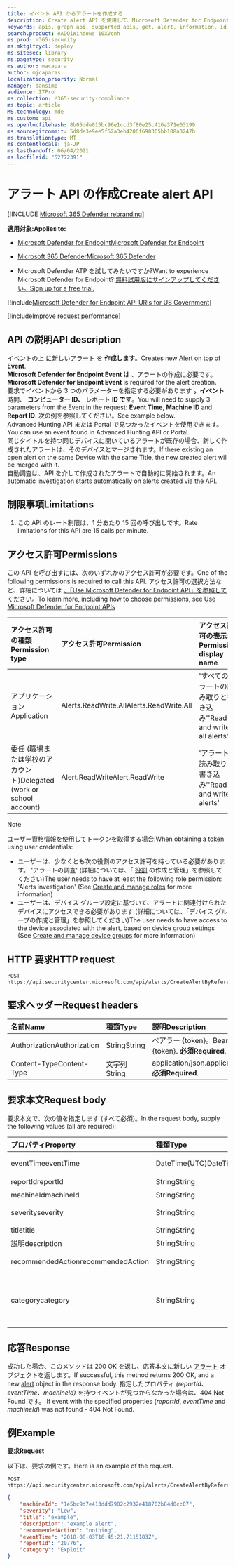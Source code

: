 ```yaml
---
title: イベント API からアラートを作成する
description: Create alert API を使用して、Microsoft Defender for Endpoint のイベントの上に新しいアラートを作成する方法について説明します。
keywords: apis, graph api, supported apis, get, alert, information, id
search.product: eADQiWindows 10XVcnh
ms.prod: m365-security
ms.mktglfcycl: deploy
ms.sitesec: library
ms.pagetype: security
ms.author: macapara
author: mjcaparas
localization_priority: Normal
manager: dansimp
audience: ITPro
ms.collection: M365-security-compliance
ms.topic: article
MS.technology: mde
ms.custom: api
ms.openlocfilehash: 8b05dde015bc96e1ccd3f80e25c416a371e03199
ms.sourcegitcommit: 5d8de3e9ee5f52a3eb4206f690365bb108a3247b
ms.translationtype: MT
ms.contentlocale: ja-JP
ms.lasthandoff: 06/04/2021
ms.locfileid: "52772391"
---
```

# <a name="create-alert-api"></a><span data-ttu-id="1484c-104">アラート API の作成</span><span class="sxs-lookup"><span data-stu-id="1484c-104">Create alert API</span></span>

[!INCLUDE [Microsoft 365 Defender rebranding](../../includes/microsoft-defender.md)]

<span data-ttu-id="1484c-105">**適用対象:**</span><span class="sxs-lookup"><span data-stu-id="1484c-105">**Applies to:**</span></span>
- [<span data-ttu-id="1484c-106">Microsoft Defender for Endpoint</span><span class="sxs-lookup"><span data-stu-id="1484c-106">Microsoft Defender for Endpoint</span></span>](https://go.microsoft.com/fwlink/p/?linkid=2154037)
- [<span data-ttu-id="1484c-107">Microsoft 365 Defender</span><span class="sxs-lookup"><span data-stu-id="1484c-107">Microsoft 365 Defender</span></span>](https://go.microsoft.com/fwlink/?linkid=2118804)

- <span data-ttu-id="1484c-108">Microsoft Defender ATP を試してみたいですか?</span><span class="sxs-lookup"><span data-stu-id="1484c-108">Want to experience Microsoft Defender for Endpoint?</span></span> [<span data-ttu-id="1484c-109">無料試用版にサインアップしてください。</span><span class="sxs-lookup"><span data-stu-id="1484c-109">Sign up for a free trial.</span></span>](https://www.microsoft.com/microsoft-365/windows/microsoft-defender-atp?ocid=docs-wdatp-exposedapis-abovefoldlink) 

[!include[Microsoft Defender for Endpoint API URIs for US Government](../../includes/microsoft-defender-api-usgov.md)]

[!include[Improve request performance](../../includes/improve-request-performance.md)]


## <a name="api-description"></a><span data-ttu-id="1484c-110">API の説明</span><span class="sxs-lookup"><span data-stu-id="1484c-110">API description</span></span>
<span data-ttu-id="1484c-111">イベントの上 [に新しいアラート](alerts.md) を **作成します**。</span><span class="sxs-lookup"><span data-stu-id="1484c-111">Creates new [Alert](alerts.md) on top of **Event**.</span></span>
<br><span data-ttu-id="1484c-112">**Microsoft Defender for Endpoint Event は** 、アラートの作成に必要です。</span><span class="sxs-lookup"><span data-stu-id="1484c-112">**Microsoft Defender for Endpoint Event** is required for the alert creation.</span></span>
<br><span data-ttu-id="1484c-113">要求でイベントから 3 つのパラメーターを指定する必要があります **。イベント** 時間、 **コンピューター ID、** レポート **ID です**。</span><span class="sxs-lookup"><span data-stu-id="1484c-113">You will need to supply 3 parameters from the Event in the request: **Event Time**, **Machine ID** and **Report ID**.</span></span> <span data-ttu-id="1484c-114">次の例を参照してください。</span><span class="sxs-lookup"><span data-stu-id="1484c-114">See example below.</span></span>
<br><span data-ttu-id="1484c-115">Advanced Hunting API または Portal で見つかったイベントを使用できます。</span><span class="sxs-lookup"><span data-stu-id="1484c-115">You can use an event found in Advanced Hunting API or Portal.</span></span>
<br><span data-ttu-id="1484c-116">同じタイトルを持つ同じデバイスに開いているアラートが既存の場合、新しく作成されたアラートは、そのデバイスとマージされます。</span><span class="sxs-lookup"><span data-stu-id="1484c-116">If there existing an open alert on the same Device with the same Title, the new created alert will be merged with it.</span></span>
<br><span data-ttu-id="1484c-117">自動調査は、API を介して作成されたアラートで自動的に開始されます。</span><span class="sxs-lookup"><span data-stu-id="1484c-117">An automatic investigation starts automatically on alerts created via the API.</span></span>


## <a name="limitations"></a><span data-ttu-id="1484c-118">制限事項</span><span class="sxs-lookup"><span data-stu-id="1484c-118">Limitations</span></span>
1. <span data-ttu-id="1484c-119">この API のレート制限は、1 分あたり 15 回の呼び出しです。</span><span class="sxs-lookup"><span data-stu-id="1484c-119">Rate limitations for this API are 15 calls per minute.</span></span>


## <a name="permissions"></a><span data-ttu-id="1484c-120">アクセス許可</span><span class="sxs-lookup"><span data-stu-id="1484c-120">Permissions</span></span>

<span data-ttu-id="1484c-121">この API を呼び出すには、次のいずれかのアクセス許可が必要です。</span><span class="sxs-lookup"><span data-stu-id="1484c-121">One of the following permissions is required to call this API.</span></span> <span data-ttu-id="1484c-122">アクセス許可の選択方法など、詳細については [、「Use Microsoft Defender for Endpoint API」を参照してください。](apis-intro.md)</span><span class="sxs-lookup"><span data-stu-id="1484c-122">To learn more, including how to choose permissions, see [Use Microsoft Defender for Endpoint APIs](apis-intro.md)</span></span>

<span data-ttu-id="1484c-123">アクセス許可の種類</span><span class="sxs-lookup"><span data-stu-id="1484c-123">Permission type</span></span> |   <span data-ttu-id="1484c-124">アクセス許可</span><span class="sxs-lookup"><span data-stu-id="1484c-124">Permission</span></span>  |   <span data-ttu-id="1484c-125">アクセス許可の表示名</span><span class="sxs-lookup"><span data-stu-id="1484c-125">Permission display name</span></span>
:---|:---|:---
<span data-ttu-id="1484c-126">アプリケーション</span><span class="sxs-lookup"><span data-stu-id="1484c-126">Application</span></span> |   <span data-ttu-id="1484c-127">Alerts.ReadWrite.All</span><span class="sxs-lookup"><span data-stu-id="1484c-127">Alerts.ReadWrite.All</span></span> |  <span data-ttu-id="1484c-128">'すべてのアラートの読み取りと書き込み'</span><span class="sxs-lookup"><span data-stu-id="1484c-128">'Read and write all alerts'</span></span>
<span data-ttu-id="1484c-129">委任 (職場または学校のアカウント)</span><span class="sxs-lookup"><span data-stu-id="1484c-129">Delegated (work or school account)</span></span> | <span data-ttu-id="1484c-130">Alert.ReadWrite</span><span class="sxs-lookup"><span data-stu-id="1484c-130">Alert.ReadWrite</span></span> | <span data-ttu-id="1484c-131">'アラートの読み取りと書き込み'</span><span class="sxs-lookup"><span data-stu-id="1484c-131">'Read and write alerts'</span></span>

>[!Note]
> <span data-ttu-id="1484c-132">ユーザー資格情報を使用してトークンを取得する場合:</span><span class="sxs-lookup"><span data-stu-id="1484c-132">When obtaining a token using user credentials:</span></span>
>- <span data-ttu-id="1484c-133">ユーザーは、少なくとも次の役割のアクセス許可を持っている必要があります。 'アラートの調査' (詳細については、「 [役割](user-roles.md) の作成と管理」を参照してください)</span><span class="sxs-lookup"><span data-stu-id="1484c-133">The user needs to have at least the following role permission: 'Alerts investigation' (See [Create and manage roles](user-roles.md) for more information)</span></span>
>- <span data-ttu-id="1484c-134">ユーザーは、デバイス グループ設定に基づいて、アラートに関連付けられたデバイスにアクセスできる必要[](machine-groups.md)があります (詳細については、「デバイス グループの作成と管理」を参照してください)</span><span class="sxs-lookup"><span data-stu-id="1484c-134">The user needs to have access to the device associated with the alert, based on device group settings (See [Create and manage device groups](machine-groups.md) for more information)</span></span>

## <a name="http-request"></a><span data-ttu-id="1484c-135">HTTP 要求</span><span class="sxs-lookup"><span data-stu-id="1484c-135">HTTP request</span></span>

```
POST https://api.securitycenter.microsoft.com/api/alerts/CreateAlertByReference
```

## <a name="request-headers"></a><span data-ttu-id="1484c-136">要求ヘッダー</span><span class="sxs-lookup"><span data-stu-id="1484c-136">Request headers</span></span>

<span data-ttu-id="1484c-137">名前</span><span class="sxs-lookup"><span data-stu-id="1484c-137">Name</span></span> | <span data-ttu-id="1484c-138">種類</span><span class="sxs-lookup"><span data-stu-id="1484c-138">Type</span></span> | <span data-ttu-id="1484c-139">説明</span><span class="sxs-lookup"><span data-stu-id="1484c-139">Description</span></span>
:---|:---|:---
<span data-ttu-id="1484c-140">Authorization</span><span class="sxs-lookup"><span data-stu-id="1484c-140">Authorization</span></span> | <span data-ttu-id="1484c-141">String</span><span class="sxs-lookup"><span data-stu-id="1484c-141">String</span></span> | <span data-ttu-id="1484c-142">ベアラー {token}。</span><span class="sxs-lookup"><span data-stu-id="1484c-142">Bearer {token}.</span></span> <span data-ttu-id="1484c-143">**必須**</span><span class="sxs-lookup"><span data-stu-id="1484c-143">**Required**.</span></span>
<span data-ttu-id="1484c-144">Content-Type</span><span class="sxs-lookup"><span data-stu-id="1484c-144">Content-Type</span></span> | <span data-ttu-id="1484c-145">文字列</span><span class="sxs-lookup"><span data-stu-id="1484c-145">String</span></span> | <span data-ttu-id="1484c-146">application/json.</span><span class="sxs-lookup"><span data-stu-id="1484c-146">application/json.</span></span> <span data-ttu-id="1484c-147">**必須**</span><span class="sxs-lookup"><span data-stu-id="1484c-147">**Required**.</span></span>

## <a name="request-body"></a><span data-ttu-id="1484c-148">要求本文</span><span class="sxs-lookup"><span data-stu-id="1484c-148">Request body</span></span>

<span data-ttu-id="1484c-149">要求本文で、次の値を指定します (すべて必須)。</span><span class="sxs-lookup"><span data-stu-id="1484c-149">In the request body, supply the following values (all are required):</span></span>

<span data-ttu-id="1484c-150">プロパティ</span><span class="sxs-lookup"><span data-stu-id="1484c-150">Property</span></span> | <span data-ttu-id="1484c-151">種類</span><span class="sxs-lookup"><span data-stu-id="1484c-151">Type</span></span> | <span data-ttu-id="1484c-152">説明</span><span class="sxs-lookup"><span data-stu-id="1484c-152">Description</span></span>
:---|:---|:---
<span data-ttu-id="1484c-153">eventTime</span><span class="sxs-lookup"><span data-stu-id="1484c-153">eventTime</span></span> | <span data-ttu-id="1484c-154">DateTime(UTC)</span><span class="sxs-lookup"><span data-stu-id="1484c-154">DateTime(UTC)</span></span> | <span data-ttu-id="1484c-155">高度な検索から取得したイベントの正確な時刻を文字列として指定します。</span><span class="sxs-lookup"><span data-stu-id="1484c-155">The precise time of the event as string, as obtained from advanced hunting.</span></span> <span data-ttu-id="1484c-156">例: ```2018-08-03T16:45:21.7115183Z``` **必須です**。</span><span class="sxs-lookup"><span data-stu-id="1484c-156">e.g. ```2018-08-03T16:45:21.7115183Z``` **Required**.</span></span>
<span data-ttu-id="1484c-157">reportId</span><span class="sxs-lookup"><span data-stu-id="1484c-157">reportId</span></span> | <span data-ttu-id="1484c-158">String</span><span class="sxs-lookup"><span data-stu-id="1484c-158">String</span></span> | <span data-ttu-id="1484c-159">高度な狩猟から取得したイベントの reportId。</span><span class="sxs-lookup"><span data-stu-id="1484c-159">The reportId of the event, as obtained from advanced hunting.</span></span> <span data-ttu-id="1484c-160">**必須**</span><span class="sxs-lookup"><span data-stu-id="1484c-160">**Required**.</span></span>
<span data-ttu-id="1484c-161">machineId</span><span class="sxs-lookup"><span data-stu-id="1484c-161">machineId</span></span> | <span data-ttu-id="1484c-162">String</span><span class="sxs-lookup"><span data-stu-id="1484c-162">String</span></span> | <span data-ttu-id="1484c-163">イベントが識別されたデバイスの ID。</span><span class="sxs-lookup"><span data-stu-id="1484c-163">Id of the device on which the event was identified.</span></span> <span data-ttu-id="1484c-164">**必須**</span><span class="sxs-lookup"><span data-stu-id="1484c-164">**Required**.</span></span>
<span data-ttu-id="1484c-165">severity</span><span class="sxs-lookup"><span data-stu-id="1484c-165">severity</span></span> | <span data-ttu-id="1484c-166">String</span><span class="sxs-lookup"><span data-stu-id="1484c-166">String</span></span> | <span data-ttu-id="1484c-167">アラートの重大度。</span><span class="sxs-lookup"><span data-stu-id="1484c-167">Severity of the alert.</span></span> <span data-ttu-id="1484c-168">プロパティの値は、'Low'、'Medium'、および 'High' です。</span><span class="sxs-lookup"><span data-stu-id="1484c-168">The property values are: 'Low', 'Medium' and 'High'.</span></span> <span data-ttu-id="1484c-169">**必須**</span><span class="sxs-lookup"><span data-stu-id="1484c-169">**Required**.</span></span>
<span data-ttu-id="1484c-170">title</span><span class="sxs-lookup"><span data-stu-id="1484c-170">title</span></span> | <span data-ttu-id="1484c-171">String</span><span class="sxs-lookup"><span data-stu-id="1484c-171">String</span></span> | <span data-ttu-id="1484c-172">アラートのタイトル。</span><span class="sxs-lookup"><span data-stu-id="1484c-172">Title for the alert.</span></span> <span data-ttu-id="1484c-173">**必須**</span><span class="sxs-lookup"><span data-stu-id="1484c-173">**Required**.</span></span>
<span data-ttu-id="1484c-174">説明</span><span class="sxs-lookup"><span data-stu-id="1484c-174">description</span></span> | <span data-ttu-id="1484c-175">String</span><span class="sxs-lookup"><span data-stu-id="1484c-175">String</span></span> | <span data-ttu-id="1484c-176">アラートの説明。</span><span class="sxs-lookup"><span data-stu-id="1484c-176">Description of the alert.</span></span> <span data-ttu-id="1484c-177">**必須**</span><span class="sxs-lookup"><span data-stu-id="1484c-177">**Required**.</span></span>
<span data-ttu-id="1484c-178">recommendedAction</span><span class="sxs-lookup"><span data-stu-id="1484c-178">recommendedAction</span></span>| <span data-ttu-id="1484c-179">String</span><span class="sxs-lookup"><span data-stu-id="1484c-179">String</span></span> | <span data-ttu-id="1484c-180">アラートの分析時にセキュリティ担当者が実行するアクションを推奨します。</span><span class="sxs-lookup"><span data-stu-id="1484c-180">Action that is recommended to be taken by security officer when analyzing the alert.</span></span> <span data-ttu-id="1484c-181">**必須**</span><span class="sxs-lookup"><span data-stu-id="1484c-181">**Required**.</span></span>
<span data-ttu-id="1484c-182">category</span><span class="sxs-lookup"><span data-stu-id="1484c-182">category</span></span>| <span data-ttu-id="1484c-183">String</span><span class="sxs-lookup"><span data-stu-id="1484c-183">String</span></span> | <span data-ttu-id="1484c-184">アラートのカテゴリ。</span><span class="sxs-lookup"><span data-stu-id="1484c-184">Category of the alert.</span></span> <span data-ttu-id="1484c-185">プロパティの値は、"General"、"CommandAndControl"、"Collection"、"CredentialAccess"、"DefenseEvasion"、"Discovery"、"エクスプロイト"、"Exploit"、"Execution"、"InitialAccess"、"LateralMovement"、"Malware"、"Persistence"、"PrivilegeEscalation"、"Ransomware"、"SuspiciousActivity" が必要です。</span><span class="sxs-lookup"><span data-stu-id="1484c-185">The property values are: "General", "CommandAndControl", "Collection", "CredentialAccess", "DefenseEvasion", "Discovery", "Exfiltration", "Exploit", "Execution", "InitialAccess", "LateralMovement", "Malware", "Persistence", "PrivilegeEscalation", "Ransomware", "SuspiciousActivity" **Required**.</span></span>

## <a name="response"></a><span data-ttu-id="1484c-186">応答</span><span class="sxs-lookup"><span data-stu-id="1484c-186">Response</span></span>

<span data-ttu-id="1484c-187">成功した場合、このメソッドは 200 OK を返し、応答本文に新しい [アラート](alerts.md) オブジェクトを返します。</span><span class="sxs-lookup"><span data-stu-id="1484c-187">If successful, this method returns 200 OK, and a new [alert](alerts.md) object in the response body.</span></span> <span data-ttu-id="1484c-188">指定したプロパティ _(reportId、eventTime、machineId)_ を持つイベントが見つからなかった場合は、404 Not Found です。  </span><span class="sxs-lookup"><span data-stu-id="1484c-188">If event with the specified properties (_reportId_, _eventTime_ and _machineId_) was not found - 404 Not Found.</span></span>

## <a name="example"></a><span data-ttu-id="1484c-189">例</span><span class="sxs-lookup"><span data-stu-id="1484c-189">Example</span></span>

<span data-ttu-id="1484c-190">**要求**</span><span class="sxs-lookup"><span data-stu-id="1484c-190">**Request**</span></span>

<span data-ttu-id="1484c-191">以下は、要求の例です。</span><span class="sxs-lookup"><span data-stu-id="1484c-191">Here is an example of the request.</span></span>

```http
POST https://api.securitycenter.microsoft.com/api/alerts/CreateAlertByReference
```

```json
{
    "machineId": "1e5bc9d7e413ddd7902c2932e418702b84d0cc07",
    "severity": "Low",
    "title": "example",
    "description": "example alert",
    "recommendedAction": "nothing",
    "eventTime": "2018-08-03T16:45:21.7115183Z",
    "reportId": "20776",
    "category": "Exploit"
}
```

